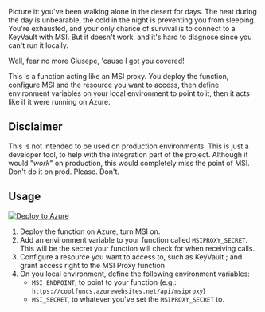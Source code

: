 Picture it: you've been walking alone in the desert for days.
The heat during the day is unbearable, the cold in the night
is preventing you from sleeping. You're exhausted, and your
only chance of survival is to connect to a KeyVault with MSI.
But it doesn't work, and it's hard to diagnose since you can't
run it locally.

Well, fear no more Giusepe, 'cause I got you covered!

This is a function acting like an MSI proxy. You deploy the
function, configure MSI and the resource you want to access,
then define environment variables on your local environment
to point to it, then it acts like if it were running on Azure.

## Disclaimer

This is not intended to be used on production environments. This is
just a developer tool, to help with the integration part of the
project. Although it would "_work_" on production, this would 
completely miss the point of MSI. Don't do it on prod. Please. Don't.

## Usage

[![Deploy to Azure](http://azuredeploy.net/deploybutton.png)](https://azuredeploy.net/)

1. Deploy the function on Azure, turn MSI on.
2. Add an environment variable to your function called `MSIPROXY_SECRET`.
   This will be the secret your function will check for when receiving
   calls.
3. Configure a resource you want to access to, such as KeyVault ; and grant
   access right to the MSI Proxy function
4. On you local environment, define the following environment variables:
    - `MSI_ENDPOINT`, to point to your function (e.g.: 
      `https://coolfuncs.azurewebsites.net/api/msiproxy`)
    - `MSI_SECRET`, to whatever you've set the `MSIPROXY_SECRET` to.